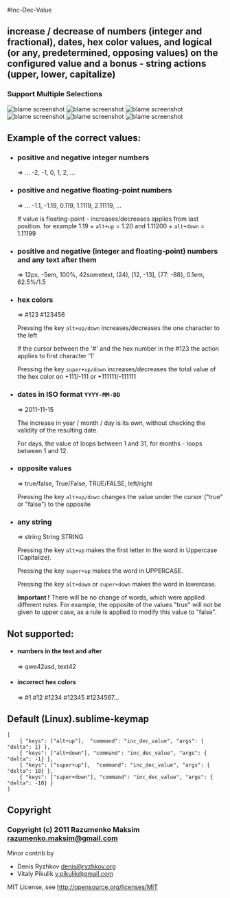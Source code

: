 #Inc-Dec-Value

## increase / decrease of numbers (integer and fractional), dates, hex color values, and logical (or any, predetermined, opposing values) on the configured value and a bonus - string actions (upper, lower, capitalize)

### Support Multiple Selections

![blame screenshot](https://github.com/rmaksim/Sublime-Text-2-Inc-Dec-Value/raw/master/inc_dec_number.gif)
![blame screenshot](https://github.com/rmaksim/Sublime-Text-2-Inc-Dec-Value/raw/master/inc_dec_hex_color.gif)
![blame screenshot](https://github.com/rmaksim/Sublime-Text-2-Inc-Dec-Value/raw/master/inc_dec_opposite.gif)
![blame screenshot](https://github.com/rmaksim/Sublime-Text-2-Inc-Dec-Value/raw/master/inc_dec_float.gif)
![blame screenshot](https://github.com/rmaksim/Sublime-Text-2-Inc-Dec-Value/raw/master/inc_dec_dates.gif)
![blame screenshot](https://github.com/rmaksim/Sublime-Text-2-Inc-Dec-Value/raw/master/inc_dec_strings.gif)


Example of the correct values:
------------------------------

  * ### positive and negative integer numbers

    => ... -2, -1, 0, 1, 2, ...


  * ### positive and negative floating-point numbers

    => ... -1.1, -1.19, 0.119, 1.1119, 2.11119, ...

    If value is floating-point - increases/decreases applies from last position.
    for example 1.19 + `alt+up` = 1.20 and 1.11200 + `alt+down` = 1.11199


  * ### positive and negative (integer and floating-point) numbers and any text after them

    => 12px, -5em, 100%, 42sometext, (24), [12, -13], {77: -88}, 0.1em, 62.5%/1.5


  * ### hex colors

    => #123 #123456

    Pressing the key `alt+up/down` increases/decreases
    the one character to the left

    If the cursor between the '#' and the hex number in the #123
    the action applies to first character '1'

    Pressing the key `super+up/down` increases/decreases
    the total value of the hex color on +111/-111 or +111111/-111111


  * ### dates in ISO format `YYYY-MM-DD`

    => 2011-11-15

    The increase in year / month / day is its own, without checking the validity of the resulting date.

    For days, the value of loops between 1 and 31, for months - loops between 1 and 12.


  * ### opposite values

    => true/false, True/False, TRUE/FALSE, left/right

    Pressing the key `alt+up/down`
    changes the value under the cursor ("true" or "false") to the opposite


  * ### any string

    => string String STRING

    Pressing the key `alt+up` makes the first letter in the word in Uppercase (Capitalize).

    Pressing the key `super+up` makes the word in UPPERCASE.

    Pressing the key `alt+down` or `super+down` makes the word in lowercase.

    **Important !**
    There will be no change of words, which were applied different rules.
    For example, the opposite of the values "true" will not be given to upper case, as a rule is applied to modify this value to "false".


Not supported:
--------------

  * #### numbers in the text and after

    => qwe42asd, text42

  * #### incorrect hex colors

    => #1 #12 #1234 #12345 #1234567...


Default (Linux).sublime-keymap
--------------------------------------------------------------------------------

    [
        { "keys": ["alt+up"],  "command": "inc_dec_value", "args": { "delta": 1} },
        { "keys": ["alt+down"], "command": "inc_dec_value", "args": { "delta": -1} },
        { "keys": ["super+up"],  "command": "inc_dec_value", "args": { "delta": 10} },
        { "keys": ["super+down"], "command": "inc_dec_value", "args": { "delta": -10} }
    ]


Copyright
---------
### Copyright (c) 2011 Razumenko Maksim <razumenko.maksim@gmail.com>

Minor contrib by

  * Denis Ryzhkov <denis@ryzhkov.org>
  * Vitaly Pikulik <v.pikulik@gmail.com>

MIT License, see http://opensource.org/licenses/MIT